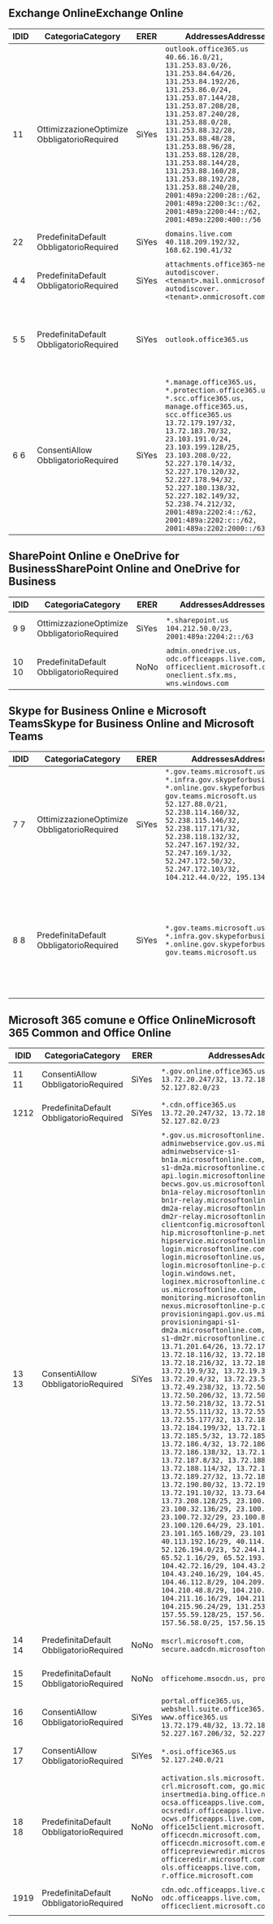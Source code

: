 <!--THIS FILE IS AUTOMATICALLY GENERATED. MANUAL CHANGES WILL BE OVERWRITTEN.-->
<!--Please contact the Office 365 Endpoints team with any questions.-->
<!--USGovGCCHigh endpoints version 2018112800-->
<!--File generated 2018-12-03 15:05:35.7110-->

## <a name="exchange-online"></a><span data-ttu-id="c796f-101">Exchange Online</span><span class="sxs-lookup"><span data-stu-id="c796f-101">Exchange Online</span></span>

<span data-ttu-id="c796f-102">ID</span><span class="sxs-lookup"><span data-stu-id="c796f-102">ID</span></span> | <span data-ttu-id="c796f-103">Categoria</span><span class="sxs-lookup"><span data-stu-id="c796f-103">Category</span></span> | <span data-ttu-id="c796f-104">ER</span><span class="sxs-lookup"><span data-stu-id="c796f-104">ER</span></span> | <span data-ttu-id="c796f-105">Addresses</span><span class="sxs-lookup"><span data-stu-id="c796f-105">Addresses</span></span> | <span data-ttu-id="c796f-106">Porte</span><span class="sxs-lookup"><span data-stu-id="c796f-106">Ports</span></span>
-- | -------------------- | --- | ------------------------------------------------------------------------------------------------------------------------------------------------------------------------------------------------------------------------------------------------------------------------------------------------------------------------------------------------------------------------------------------------------------------------------------------------ | -------------------------------
<span data-ttu-id="c796f-107">1</span><span class="sxs-lookup"><span data-stu-id="c796f-107">1</span></span> | <span data-ttu-id="c796f-108">Ottimizzazione</span><span class="sxs-lookup"><span data-stu-id="c796f-108">Optimize</span></span><BR><span data-ttu-id="c796f-109">Obbligatorio</span><span class="sxs-lookup"><span data-stu-id="c796f-109">Required</span></span> | <span data-ttu-id="c796f-110">Sì</span><span class="sxs-lookup"><span data-stu-id="c796f-110">Yes</span></span> | `outlook.office365.us`<BR>`40.66.16.0/21, 131.253.83.0/26, 131.253.84.64/26, 131.253.84.192/26, 131.253.86.0/24, 131.253.87.144/28, 131.253.87.208/28, 131.253.87.240/28, 131.253.88.0/28, 131.253.88.32/28, 131.253.88.48/28, 131.253.88.96/28, 131.253.88.128/28, 131.253.88.144/28, 131.253.88.160/28, 131.253.88.192/28, 131.253.88.240/28, 2001:489a:2200:28::/62, 2001:489a:2200:3c::/62, 2001:489a:2200:44::/62, 2001:489a:2200:400::/56` | <span data-ttu-id="c796f-111">**TCP:** 443, 80</span><span class="sxs-lookup"><span data-stu-id="c796f-111">**TCP:** 443, 80</span></span>
<span data-ttu-id="c796f-112">2</span><span class="sxs-lookup"><span data-stu-id="c796f-112">2</span></span> | <span data-ttu-id="c796f-113">Predefinita</span><span class="sxs-lookup"><span data-stu-id="c796f-113">Default</span></span><BR><span data-ttu-id="c796f-114">Obbligatorio</span><span class="sxs-lookup"><span data-stu-id="c796f-114">Required</span></span> | <span data-ttu-id="c796f-115">Sì</span><span class="sxs-lookup"><span data-stu-id="c796f-115">Yes</span></span> | `domains.live.com`<BR>`40.118.209.192/32, 168.62.190.41/32` | <span data-ttu-id="c796f-116">**TCP:** 443, 80</span><span class="sxs-lookup"><span data-stu-id="c796f-116">**TCP:** 443, 80</span></span>
<span data-ttu-id="c796f-117">4 </span><span class="sxs-lookup"><span data-stu-id="c796f-117">4</span></span> | <span data-ttu-id="c796f-118">Predefinita</span><span class="sxs-lookup"><span data-stu-id="c796f-118">Default</span></span><BR><span data-ttu-id="c796f-119">Obbligatorio</span><span class="sxs-lookup"><span data-stu-id="c796f-119">Required</span></span> | <span data-ttu-id="c796f-120">Sì</span><span class="sxs-lookup"><span data-stu-id="c796f-120">Yes</span></span> | `attachments.office365-net.us, autodiscover.<tenant>.mail.onmicrosoft.com, autodiscover.<tenant>.onmicrosoft.com` | <span data-ttu-id="c796f-121">**TCP:** 443, 80</span><span class="sxs-lookup"><span data-stu-id="c796f-121">**TCP:** 443, 80</span></span>
<span data-ttu-id="c796f-122">5 </span><span class="sxs-lookup"><span data-stu-id="c796f-122">5</span></span> | <span data-ttu-id="c796f-123">Predefinita</span><span class="sxs-lookup"><span data-stu-id="c796f-123">Default</span></span><BR><span data-ttu-id="c796f-124">Obbligatorio</span><span class="sxs-lookup"><span data-stu-id="c796f-124">Required</span></span> | <span data-ttu-id="c796f-125">Sì</span><span class="sxs-lookup"><span data-stu-id="c796f-125">Yes</span></span> | `outlook.office365.us` | <span data-ttu-id="c796f-126">**TCP:** 143, 25, 587, 993, 995</span><span class="sxs-lookup"><span data-stu-id="c796f-126">**TCP:** 143, 25, 587, 993, 995</span></span>
<span data-ttu-id="c796f-127">6 </span><span class="sxs-lookup"><span data-stu-id="c796f-127">6</span></span> | <span data-ttu-id="c796f-128">Consenti</span><span class="sxs-lookup"><span data-stu-id="c796f-128">Allow</span></span><BR><span data-ttu-id="c796f-129">Obbligatorio</span><span class="sxs-lookup"><span data-stu-id="c796f-129">Required</span></span> | <span data-ttu-id="c796f-130">Sì</span><span class="sxs-lookup"><span data-stu-id="c796f-130">Yes</span></span> | `*.manage.office365.us, *.protection.office365.us, *.scc.office365.us, manage.office365.us, scc.office365.us`<BR>`13.72.179.197/32, 13.72.183.70/32, 23.103.191.0/24, 23.103.199.128/25, 23.103.208.0/22, 52.227.170.14/32, 52.227.170.120/32, 52.227.178.94/32, 52.227.180.138/32, 52.227.182.149/32, 52.238.74.212/32, 2001:489a:2202:4::/62, 2001:489a:2202:c::/62, 2001:489a:2202:2000::/63` | <span data-ttu-id="c796f-131">**TCP:** 25, 443</span><span class="sxs-lookup"><span data-stu-id="c796f-131">**TCP:** 25, 443</span></span>

## <a name="sharepoint-online-and-onedrive-for-business"></a><span data-ttu-id="c796f-132">SharePoint Online e OneDrive for Business</span><span class="sxs-lookup"><span data-stu-id="c796f-132">SharePoint Online and OneDrive for Business</span></span>

<span data-ttu-id="c796f-133">ID</span><span class="sxs-lookup"><span data-stu-id="c796f-133">ID</span></span> | <span data-ttu-id="c796f-134">Categoria</span><span class="sxs-lookup"><span data-stu-id="c796f-134">Category</span></span> | <span data-ttu-id="c796f-135">ER</span><span class="sxs-lookup"><span data-stu-id="c796f-135">ER</span></span> | <span data-ttu-id="c796f-136">Addresses</span><span class="sxs-lookup"><span data-stu-id="c796f-136">Addresses</span></span> | <span data-ttu-id="c796f-137">Porte</span><span class="sxs-lookup"><span data-stu-id="c796f-137">Ports</span></span>
-- | -------------------- | --- | ----------------------------------------------------------------------------------------------------------- | ----------------
<span data-ttu-id="c796f-138">9 </span><span class="sxs-lookup"><span data-stu-id="c796f-138">9</span></span> | <span data-ttu-id="c796f-139">Ottimizzazione</span><span class="sxs-lookup"><span data-stu-id="c796f-139">Optimize</span></span><BR><span data-ttu-id="c796f-140">Obbligatorio</span><span class="sxs-lookup"><span data-stu-id="c796f-140">Required</span></span> | <span data-ttu-id="c796f-141">Sì</span><span class="sxs-lookup"><span data-stu-id="c796f-141">Yes</span></span> | `*.sharepoint.us`<BR>`104.212.50.0/23, 2001:489a:2204:2::/63` | <span data-ttu-id="c796f-142">**TCP:** 443, 80</span><span class="sxs-lookup"><span data-stu-id="c796f-142">**TCP:** 443, 80</span></span>
<span data-ttu-id="c796f-143">10 </span><span class="sxs-lookup"><span data-stu-id="c796f-143">10</span></span> | <span data-ttu-id="c796f-144">Predefinita</span><span class="sxs-lookup"><span data-stu-id="c796f-144">Default</span></span><BR><span data-ttu-id="c796f-145">Obbligatorio</span><span class="sxs-lookup"><span data-stu-id="c796f-145">Required</span></span> | <span data-ttu-id="c796f-146">No</span><span class="sxs-lookup"><span data-stu-id="c796f-146">No</span></span> | `admin.onedrive.us, odc.officeapps.live.com, officeclient.microsoft.com, oneclient.sfx.ms, wns.windows.com` | <span data-ttu-id="c796f-147">**TCP:** 443, 80</span><span class="sxs-lookup"><span data-stu-id="c796f-147">**TCP:** 443, 80</span></span>

## <a name="skype-for-business-online-and-microsoft-teams"></a><span data-ttu-id="c796f-148">Skype for Business Online e Microsoft Teams</span><span class="sxs-lookup"><span data-stu-id="c796f-148">Skype for Business Online and Microsoft Teams</span></span>

<span data-ttu-id="c796f-149">ID</span><span class="sxs-lookup"><span data-stu-id="c796f-149">ID</span></span> | <span data-ttu-id="c796f-150">Categoria</span><span class="sxs-lookup"><span data-stu-id="c796f-150">Category</span></span> | <span data-ttu-id="c796f-151">ER</span><span class="sxs-lookup"><span data-stu-id="c796f-151">ER</span></span> | <span data-ttu-id="c796f-152">Addresses</span><span class="sxs-lookup"><span data-stu-id="c796f-152">Addresses</span></span> | <span data-ttu-id="c796f-153">Porte</span><span class="sxs-lookup"><span data-stu-id="c796f-153">Ports</span></span>
-- | -------------------- | --- | --------------------------------------------------------------------------------------------------------------------------------------------------------------------------------------------------------------------------------------------------------------------------------------------------------------------------------- | --------------------------------------------------
<span data-ttu-id="c796f-154">7 </span><span class="sxs-lookup"><span data-stu-id="c796f-154">7</span></span> | <span data-ttu-id="c796f-155">Ottimizzazione</span><span class="sxs-lookup"><span data-stu-id="c796f-155">Optimize</span></span><BR><span data-ttu-id="c796f-156">Obbligatorio</span><span class="sxs-lookup"><span data-stu-id="c796f-156">Required</span></span> | <span data-ttu-id="c796f-157">Sì</span><span class="sxs-lookup"><span data-stu-id="c796f-157">Yes</span></span> | `*.gov.teams.microsoft.us, *.infra.gov.skypeforbusiness.us, *.online.gov.skypeforbusiness.us, gov.teams.microsoft.us`<BR>`52.127.88.0/21, 52.238.114.160/32, 52.238.115.146/32, 52.238.117.171/32, 52.238.118.132/32, 52.247.167.192/32, 52.247.169.1/32, 52.247.172.50/32, 52.247.172.103/32, 104.212.44.0/22, 195.134.228.0/22` | <span data-ttu-id="c796f-158">**TCP:** 443, 80</span><span class="sxs-lookup"><span data-stu-id="c796f-158">**TCP:** 443, 80</span></span><BR><span data-ttu-id="c796f-159">**UDP:** 3478</span><span class="sxs-lookup"><span data-stu-id="c796f-159">**UDP:** 3478</span></span>
<span data-ttu-id="c796f-160">8 </span><span class="sxs-lookup"><span data-stu-id="c796f-160">8</span></span> | <span data-ttu-id="c796f-161">Predefinita</span><span class="sxs-lookup"><span data-stu-id="c796f-161">Default</span></span><BR><span data-ttu-id="c796f-162">Obbligatorio</span><span class="sxs-lookup"><span data-stu-id="c796f-162">Required</span></span> | <span data-ttu-id="c796f-163">Sì</span><span class="sxs-lookup"><span data-stu-id="c796f-163">Yes</span></span> | `*.gov.teams.microsoft.us, *.infra.gov.skypeforbusiness.us, *.online.gov.skypeforbusiness.us, gov.teams.microsoft.us` | <span data-ttu-id="c796f-164">**TCP:** 5061, 50000-59999</span><span class="sxs-lookup"><span data-stu-id="c796f-164">**TCP:** 5061, 50000-59999</span></span><BR><span data-ttu-id="c796f-165">**UDP:** 50000-59999</span><span class="sxs-lookup"><span data-stu-id="c796f-165">**UDP:** 50000-59999</span></span>

## <a name="microsoft-365-common-and-office-online"></a><span data-ttu-id="c796f-166">Microsoft 365 comune e Office Online</span><span class="sxs-lookup"><span data-stu-id="c796f-166">Microsoft 365 Common and Office Online</span></span>

<span data-ttu-id="c796f-167">ID</span><span class="sxs-lookup"><span data-stu-id="c796f-167">ID</span></span> | <span data-ttu-id="c796f-168">Categoria</span><span class="sxs-lookup"><span data-stu-id="c796f-168">Category</span></span> | <span data-ttu-id="c796f-169">ER</span><span class="sxs-lookup"><span data-stu-id="c796f-169">ER</span></span> | <span data-ttu-id="c796f-170">Addresses</span><span class="sxs-lookup"><span data-stu-id="c796f-170">Addresses</span></span> | <span data-ttu-id="c796f-171">Porte</span><span class="sxs-lookup"><span data-stu-id="c796f-171">Ports</span></span>
-- | ------------------- | --- | -------------------------------------------------------------------------------------------------------------------------------------------------------------------------------------------------------------------------------------------------------------------------------------------------------------------------------------------------------------------------------------------------------------------------------------------------------------------------------------------------------------------------------------------------------------------------------------------------------------------------------------------------------------------------------------------------------------------------------------------------------------------------------------------------------------------------------------------------------------------------------------------------------------------------------------------------------------------------------------------------------------------------------------------------------------------------------------------------------------------------------------------------------------------------------------------------------------------------------------------------------------------------------------------------------------------------------------------------------------------------------------------------------------------------------------------------------------------------------------------------------------------------------------------------------------------------------------------------------------------------------------------------------------------------------------------------------------------------------------------------------------------------------------------------------------------------------------------------------------------------------------------------------------------------------------------------------------------------------------------------------------------------------------------------------------------------------------------------------------------------------------- | ----------------
<span data-ttu-id="c796f-172">11 </span><span class="sxs-lookup"><span data-stu-id="c796f-172">11</span></span> | <span data-ttu-id="c796f-173">Consenti</span><span class="sxs-lookup"><span data-stu-id="c796f-173">Allow</span></span><BR><span data-ttu-id="c796f-174">Obbligatorio</span><span class="sxs-lookup"><span data-stu-id="c796f-174">Required</span></span> | <span data-ttu-id="c796f-175">Sì</span><span class="sxs-lookup"><span data-stu-id="c796f-175">Yes</span></span> | `*.gov.online.office365.us`<BR>`13.72.20.247/32, 13.72.185.126/32, 52.127.82.0/23` | <span data-ttu-id="c796f-176">**TCP:** 443</span><span class="sxs-lookup"><span data-stu-id="c796f-176">**TCP:** 443</span></span>
<span data-ttu-id="c796f-177">12</span><span class="sxs-lookup"><span data-stu-id="c796f-177">12</span></span> | <span data-ttu-id="c796f-178">Predefinita</span><span class="sxs-lookup"><span data-stu-id="c796f-178">Default</span></span><BR><span data-ttu-id="c796f-179">Obbligatorio</span><span class="sxs-lookup"><span data-stu-id="c796f-179">Required</span></span> | <span data-ttu-id="c796f-180">Sì</span><span class="sxs-lookup"><span data-stu-id="c796f-180">Yes</span></span> | `*.cdn.office365.us`<BR>`13.72.20.247/32, 13.72.185.126/32, 52.127.82.0/23` | <span data-ttu-id="c796f-181">**TCP:** 443</span><span class="sxs-lookup"><span data-stu-id="c796f-181">**TCP:** 443</span></span>
<span data-ttu-id="c796f-182">13 </span><span class="sxs-lookup"><span data-stu-id="c796f-182">13</span></span> | <span data-ttu-id="c796f-183">Consenti</span><span class="sxs-lookup"><span data-stu-id="c796f-183">Allow</span></span><BR><span data-ttu-id="c796f-184">Obbligatorio</span><span class="sxs-lookup"><span data-stu-id="c796f-184">Required</span></span> | <span data-ttu-id="c796f-185">Sì</span><span class="sxs-lookup"><span data-stu-id="c796f-185">Yes</span></span> | `*.gov.us.microsoftonline.com, adminwebservice.gov.us.microsoftonline.com, adminwebservice-s1-bn1a.microsoftonline.com, adminwebservice-s1-dm2a.microsoftonline.com, api.login.microsoftonline.com, becws.gov.us.microsoftonline.com, bws-s1-bn1a-relay.microsoftonline.com, bws-s1-bn1r-relay.microsoftonline.com, bws-s1-dm2a-relay.microsoftonline.com, bws-s1-dm2r-relay.microsoftonline.com, clientconfig.microsoftonline-p.net, hip.microsoftonline-p.net, hipservice.microsoftonline.com, login.microsoftonline.com, login.microsoftonline.us, login.microsoftonline-p.com, login.windows.net, loginex.microsoftonline.com, login-us.microsoftonline.com, monitoring.microsoftonline-p.com, nexus.microsoftonline-p.com, provisioningapi.gov.us.microsoftonline.com, provisioningapi-s1-dm2a.microsoftonline.com, provisioningapi-s1-dm2r.microsoftonline.com`<BR>`13.71.201.64/26, 13.72.17.49/32, 13.72.18.116/32, 13.72.18.212/32, 13.72.18.216/32, 13.72.18.221/32, 13.72.19.9/32, 13.72.19.36/32, 13.72.20.4/32, 13.72.23.54/32, 13.72.49.238/32, 13.72.50.182/32, 13.72.50.206/32, 13.72.50.212/32, 13.72.50.218/32, 13.72.51.69/32, 13.72.55.111/32, 13.72.55.162/32, 13.72.55.177/32, 13.72.184.118/32, 13.72.184.199/32, 13.72.184.206/32, 13.72.185.5/32, 13.72.185.34/32, 13.72.186.4/32, 13.72.186.27/32, 13.72.186.138/32, 13.72.186.230/32, 13.72.187.8/32, 13.72.188.36/32, 13.72.188.114/32, 13.72.188.142/32, 13.72.189.27/32, 13.72.189.143/32, 13.72.190.80/32, 13.72.190.167/32, 13.72.191.10/32, 13.73.64.64/26, 13.73.208.128/25, 23.100.16.168/29, 23.100.32.136/29, 23.100.64.24/29, 23.100.72.32/29, 23.100.80.64/29, 23.100.120.64/29, 23.101.144.136/29, 23.101.165.168/29, 23.101.181.128/29, 40.113.192.16/29, 40.114.120.16/29, 52.126.194.0/23, 52.244.120.128/25, 65.52.1.16/29, 65.52.193.136/29, 104.42.72.16/29, 104.43.208.16/29, 104.43.240.16/29, 104.45.208.104/29, 104.46.112.8/29, 104.209.144.16/29, 104.210.48.8/29, 104.210.208.16/29, 104.211.16.16/29, 104.211.48.16/29, 104.215.96.24/29, 131.253.120.0/24, 157.55.59.128/25, 157.56.53.128/25, 157.56.58.0/25, 157.56.151.0/25` | <span data-ttu-id="c796f-186">**TCP:** 443</span><span class="sxs-lookup"><span data-stu-id="c796f-186">**TCP:** 443</span></span>
<span data-ttu-id="c796f-187">14 </span><span class="sxs-lookup"><span data-stu-id="c796f-187">14</span></span> | <span data-ttu-id="c796f-188">Predefinita</span><span class="sxs-lookup"><span data-stu-id="c796f-188">Default</span></span><BR><span data-ttu-id="c796f-189">Obbligatorio</span><span class="sxs-lookup"><span data-stu-id="c796f-189">Required</span></span> | <span data-ttu-id="c796f-190">No</span><span class="sxs-lookup"><span data-stu-id="c796f-190">No</span></span> | `mscrl.microsoft.com, secure.aadcdn.microsoftonline-p.com` | <span data-ttu-id="c796f-191">**TCP:** 443</span><span class="sxs-lookup"><span data-stu-id="c796f-191">**TCP:** 443</span></span>
<span data-ttu-id="c796f-192">15 </span><span class="sxs-lookup"><span data-stu-id="c796f-192">15</span></span> | <span data-ttu-id="c796f-193">Predefinita</span><span class="sxs-lookup"><span data-stu-id="c796f-193">Default</span></span><BR><span data-ttu-id="c796f-194">Obbligatorio</span><span class="sxs-lookup"><span data-stu-id="c796f-194">Required</span></span> | <span data-ttu-id="c796f-195">No</span><span class="sxs-lookup"><span data-stu-id="c796f-195">No</span></span> | `officehome.msocdn.us, prod.msocdn.us` | <span data-ttu-id="c796f-196">**TCP:** 443, 80</span><span class="sxs-lookup"><span data-stu-id="c796f-196">**TCP:** 443, 80</span></span>
<span data-ttu-id="c796f-197">16 </span><span class="sxs-lookup"><span data-stu-id="c796f-197">16</span></span> | <span data-ttu-id="c796f-198">Consenti</span><span class="sxs-lookup"><span data-stu-id="c796f-198">Allow</span></span><BR><span data-ttu-id="c796f-199">Obbligatorio</span><span class="sxs-lookup"><span data-stu-id="c796f-199">Required</span></span> | <span data-ttu-id="c796f-200">Sì</span><span class="sxs-lookup"><span data-stu-id="c796f-200">Yes</span></span> | `portal.office365.us, webshell.suite.office365.us, www.office365.us`<BR>`13.72.179.48/32, 13.72.188.8/32, 52.227.167.206/32, 52.227.170.242/32` | <span data-ttu-id="c796f-201">**TCP:** 443, 80</span><span class="sxs-lookup"><span data-stu-id="c796f-201">**TCP:** 443, 80</span></span>
<span data-ttu-id="c796f-202">17 </span><span class="sxs-lookup"><span data-stu-id="c796f-202">17</span></span> | <span data-ttu-id="c796f-203">Consenti</span><span class="sxs-lookup"><span data-stu-id="c796f-203">Allow</span></span><BR><span data-ttu-id="c796f-204">Obbligatorio</span><span class="sxs-lookup"><span data-stu-id="c796f-204">Required</span></span> | <span data-ttu-id="c796f-205">Sì</span><span class="sxs-lookup"><span data-stu-id="c796f-205">Yes</span></span> | `*.osi.office365.us`<BR>`52.127.240.0/21` | <span data-ttu-id="c796f-206">**TCP:** 443</span><span class="sxs-lookup"><span data-stu-id="c796f-206">**TCP:** 443</span></span>
<span data-ttu-id="c796f-207">18 </span><span class="sxs-lookup"><span data-stu-id="c796f-207">18</span></span> | <span data-ttu-id="c796f-208">Predefinita</span><span class="sxs-lookup"><span data-stu-id="c796f-208">Default</span></span><BR><span data-ttu-id="c796f-209">Obbligatorio</span><span class="sxs-lookup"><span data-stu-id="c796f-209">Required</span></span> | <span data-ttu-id="c796f-210">No</span><span class="sxs-lookup"><span data-stu-id="c796f-210">No</span></span> | `activation.sls.microsoft.com, crl.microsoft.com, go.microsoft.com, insertmedia.bing.office.net, ocsa.officeapps.live.com, ocsredir.officeapps.live.com, ocws.officeapps.live.com, office15client.microsoft.com, officecdn.microsoft.com, officecdn.microsoft.com.edgesuite.net, officepreviewredir.microsoft.com, officeredir.microsoft.com, ols.officeapps.live.com, r.office.microsoft.com` | <span data-ttu-id="c796f-211">**TCP:** 443, 80</span><span class="sxs-lookup"><span data-stu-id="c796f-211">**TCP:** 443, 80</span></span>
<span data-ttu-id="c796f-212">19</span><span class="sxs-lookup"><span data-stu-id="c796f-212">19</span></span> | <span data-ttu-id="c796f-213">Predefinita</span><span class="sxs-lookup"><span data-stu-id="c796f-213">Default</span></span><BR><span data-ttu-id="c796f-214">Obbligatorio</span><span class="sxs-lookup"><span data-stu-id="c796f-214">Required</span></span> | <span data-ttu-id="c796f-215">No</span><span class="sxs-lookup"><span data-stu-id="c796f-215">No</span></span> | `cdn.odc.officeapps.live.com, odc.officeapps.live.com, officeclient.microsoft.com` | <span data-ttu-id="c796f-216">**TCP:** 443, 80</span><span class="sxs-lookup"><span data-stu-id="c796f-216">**TCP:** 443, 80</span></span>
